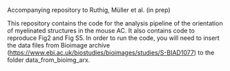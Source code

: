 Accompanying repository to Ruthig, Müller et al. (in prep)

This repository contains the code for the analysis pipeline of the orientation of myelinated structures in the mouse AC. It also contains code to reproduce Fig2 and Fig S5. In order to run the code, you will need to insert the data files from Bioimage archive (https://www.ebi.ac.uk/biostudies/bioimages/studies/S-BIAD1077) to the folder data_from_bioimg_arx.
